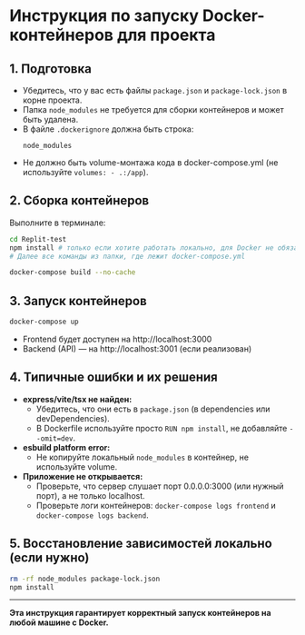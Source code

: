 # Инструкция по запуску Docker-контейнеров для проекта

## 1. Подготовка

- Убедитесь, что у вас есть файлы `package.json` и `package-lock.json` в корне проекта.
- Папка `node_modules` не требуется для сборки контейнеров и может быть удалена.
- В файле `.dockerignore` должна быть строка:
  ```
  node_modules
  ```
- Не должно быть volume-монтажа кода в docker-compose.yml (не используйте `volumes: - .:/app`).

## 2. Сборка контейнеров

Выполните в терминале:

```bash
cd Replit-test
npm install # только если хотите работать локально, для Docker не обязательно
# Далее все команды из папки, где лежит docker-compose.yml

docker-compose build --no-cache
```

## 3. Запуск контейнеров

```bash
docker-compose up
```

- Frontend будет доступен на http://localhost:3000
- Backend (API) — на http://localhost:3001 (если реализован)

## 4. Типичные ошибки и их решения

- **express/vite/tsx не найден:**
  - Убедитесь, что они есть в `package.json` (в dependencies или devDependencies).
  - В Dockerfile используйте просто `RUN npm install`, не добавляйте `--omit=dev`.
- **esbuild platform error:**
  - Не копируйте локальный `node_modules` в контейнер, не используйте volume.
- **Приложение не открывается:**
  - Проверьте, что сервер слушает порт 0.0.0.0:3000 (или нужный порт), а не только localhost.
  - Проверьте логи контейнеров: `docker-compose logs frontend` и `docker-compose logs backend`.

## 5. Восстановление зависимостей локально (если нужно)

```bash
rm -rf node_modules package-lock.json
npm install
```

---

**Эта инструкция гарантирует корректный запуск контейнеров на любой машине с Docker.** 